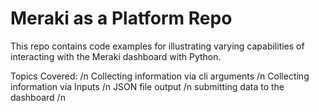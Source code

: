 # Meraki as a Platform Repo
This repo contains code examples for illustrating varying capabilities of interacting with the Meraki dashboard with Python.

Topics Covered: /n
Collecting information via cli arguments /n
Collecting information via Inputs /n
JSON file output /n
submitting data to the dashboard /n
